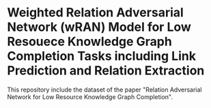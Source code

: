 # Weighted Relation Adversarial Network (wRAN) Model for Low Resouece Knowledge Graph Completion  Tasks including Link Prediction and Relation Extraction

This repository  include the dataset of the paper "Relation Adversarial Network for Low Resource Knowledge Graph Completion".
